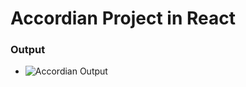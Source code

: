 # Accordian Project in React

### Output

- ![Accordian Output](https://github.com/Khawarmehfooz/accordian-project-in-react-by-codedamn/tree/main/src/assets/accordian_project.png)
